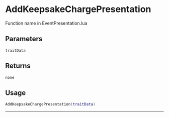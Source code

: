 # AddKeepsakeChargePresentation
Function name in EventPresentation.lua
## Parameters
`traitData`
## Returns
`none`
## Usage
```lua
AddKeepsakeChargePresentation(traitData)
```
---
